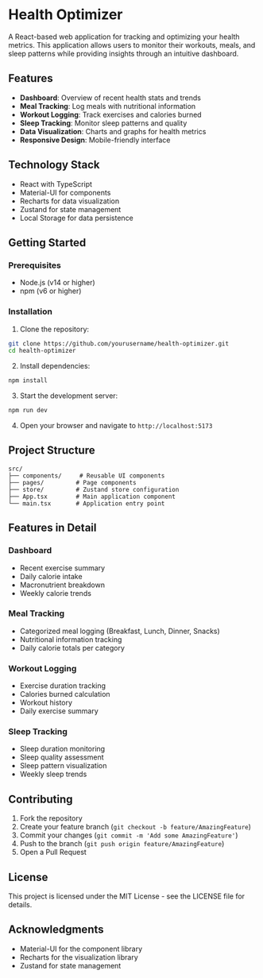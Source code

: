 # Health Optimizer

A React-based web application for tracking and optimizing your health metrics. This application allows users to monitor their workouts, meals, and sleep patterns while providing insights through an intuitive dashboard.

## Features

- **Dashboard**: Overview of recent health stats and trends
- **Meal Tracking**: Log meals with nutritional information
- **Workout Logging**: Track exercises and calories burned
- **Sleep Tracking**: Monitor sleep patterns and quality
- **Data Visualization**: Charts and graphs for health metrics
- **Responsive Design**: Mobile-friendly interface

## Technology Stack

- React with TypeScript
- Material-UI for components
- Recharts for data visualization
- Zustand for state management
- Local Storage for data persistence

## Getting Started

### Prerequisites

- Node.js (v14 or higher)
- npm (v6 or higher)

### Installation

1. Clone the repository:
```bash
git clone https://github.com/yourusername/health-optimizer.git
cd health-optimizer
```

2. Install dependencies:
```bash
npm install
```

3. Start the development server:
```bash
npm run dev
```

4. Open your browser and navigate to `http://localhost:5173`

## Project Structure

```
src/
├── components/     # Reusable UI components
├── pages/         # Page components
├── store/         # Zustand store configuration
├── App.tsx        # Main application component
└── main.tsx       # Application entry point
```

## Features in Detail

### Dashboard
- Recent exercise summary
- Daily calorie intake
- Macronutrient breakdown
- Weekly calorie trends

### Meal Tracking
- Categorized meal logging (Breakfast, Lunch, Dinner, Snacks)
- Nutritional information tracking
- Daily calorie totals per category

### Workout Logging
- Exercise duration tracking
- Calories burned calculation
- Workout history
- Daily exercise summary

### Sleep Tracking
- Sleep duration monitoring
- Sleep quality assessment
- Sleep pattern visualization
- Weekly sleep trends

## Contributing

1. Fork the repository
2. Create your feature branch (`git checkout -b feature/AmazingFeature`)
3. Commit your changes (`git commit -m 'Add some AmazingFeature'`)
4. Push to the branch (`git push origin feature/AmazingFeature`)
5. Open a Pull Request

## License

This project is licensed under the MIT License - see the LICENSE file for details.

## Acknowledgments

- Material-UI for the component library
- Recharts for the visualization library
- Zustand for state management 